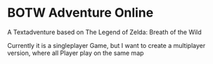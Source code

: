# BOTW Adventure Online
A Textadventure based on The Legend of Zelda: Breath of the Wild

Currently it is a singleplayer Game, but I want to create a multiplayer version, where all Player play on the same map
